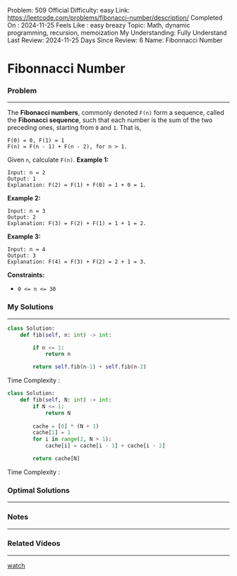 Problem: 509
Official Difficulty: easy
Link: https://leetcode.com/problems/fibonacci-number/description/
Completed On : 2024-11-25
Feels Like : easy breazy
Topic: Math, dynamic programming, recursion, memoization
My Understanding: Fully Understand
Last Review: 2024-11-25
Days Since Review: 6
Name: Fibonnacci Number

# Fibonnacci Number
### Problem
___
The **Fibonacci numbers**, commonly denoted `F(n)` form a sequence, called the **Fibonacci sequence**, such that each number is the sum of the two preceding ones, starting from `0` and `1`. That is,
```plain text
F(0) = 0, F(1) = 1
F(n) = F(n - 1) + F(n - 2), for n > 1.
```
Given `n`, calculate `F(n)`.
**Example 1:**
```plain text
Input: n = 2
Output: 1
Explanation: F(2) = F(1) + F(0) = 1 + 0 = 1.
```
**Example 2:**
```plain text
Input: n = 3
Output: 2
Explanation: F(3) = F(2) + F(1) = 1 + 1 = 2.
```
**Example 3:**
```plain text
Input: n = 4
Output: 3
Explanation: F(4) = F(3) + F(2) = 2 + 1 = 3.
```
**Constraints:**
- `0 <= n <= 30`
### My Solutions
___
```python
class Solution:
    def fib(self, n: int) -> int:

        if n <= 1:
            return n

        return self.fib(n-1) + self.fib(n-2)
```

Time Complexity :
```python
class Solution:
    def fib(self, N: int) -> int:
        if N <= 1:
            return N
        
        cache = [0] * (N + 1)
        cache[1] = 1
        for i in range(2, N + 1):
            cache[i] = cache[i - 1] + cache[i - 2]

        return cache[N]
```

Time Complexity : 
### Optimal Solutions
___

### Notes
___
 
### Related Videos 
___
[watch](https://www.youtube.com/watch?v=dDokMfPpfu4&t=232s&pp=ygUVNTA5LiBmaWJvbmFjY2kgbnVtYmVy)